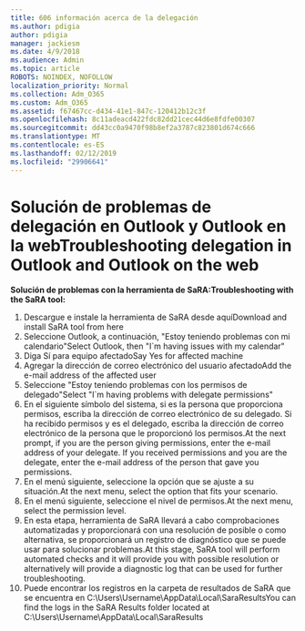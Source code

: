 ```yaml
---
title: 606 información acerca de la delegación
ms.author: pdigia
author: pdigia
manager: jackiesm
ms.date: 4/9/2018
ms.audience: Admin
ms.topic: article
ROBOTS: NOINDEX, NOFOLLOW
localization_priority: Normal
ms.collection: Adm_O365
ms.custom: Adm_O365
ms.assetid: f67467cc-d434-41e1-847c-120412b12c3f
ms.openlocfilehash: 8c11adeacd422fdc82dd21cec44d6e8fdfe00307
ms.sourcegitcommit: dd43cc0a9470f98b8ef2a3787c823801d674c666
ms.translationtype: MT
ms.contentlocale: es-ES
ms.lasthandoff: 02/12/2019
ms.locfileid: "29906641"
---
```

# <a name="troubleshooting-delegation-in-outlook-and-outlook-on-the-web"></a><span data-ttu-id="6d3d4-102">Solución de problemas de delegación en Outlook y Outlook en la web</span><span class="sxs-lookup"><span data-stu-id="6d3d4-102">Troubleshooting delegation in Outlook and Outlook on the web</span></span>

<span data-ttu-id="6d3d4-103">**Solución de problemas con la herramienta de SaRA:**</span><span class="sxs-lookup"><span data-stu-id="6d3d4-103">**Troubleshooting with the SaRA tool:**</span></span>

1. <span data-ttu-id="6d3d4-104">Descargue e instale la herramienta de SaRA desde aquí</span><span class="sxs-lookup"><span data-stu-id="6d3d4-104">Download and install SaRA tool from here</span></span>
1. <span data-ttu-id="6d3d4-105">Seleccione Outlook, a continuación, "Estoy teniendo problemas con mi calendario"</span><span class="sxs-lookup"><span data-stu-id="6d3d4-105">Select Outlook, then "I\`m having issues with my calendar"</span></span>
1. <span data-ttu-id="6d3d4-106">Diga Sí para equipo afectado</span><span class="sxs-lookup"><span data-stu-id="6d3d4-106">Say Yes for affected machine</span></span>
1. <span data-ttu-id="6d3d4-107">Agregar la dirección de correo electrónico del usuario afectado</span><span class="sxs-lookup"><span data-stu-id="6d3d4-107">Add the e-mail address of the affected user</span></span>
1. <span data-ttu-id="6d3d4-108">Seleccione "Estoy teniendo problemas con los permisos de delegado"</span><span class="sxs-lookup"><span data-stu-id="6d3d4-108">Select "I\`m having problems with delegate permissions"</span></span>
1. <span data-ttu-id="6d3d4-p101">En el siguiente símbolo del sistema, si es la persona que proporciona permisos, escriba la dirección de correo electrónico de su delegado. Si ha recibido permisos y es el delegado, escriba la dirección de correo electrónico de la persona que le proporcionó los permisos.</span><span class="sxs-lookup"><span data-stu-id="6d3d4-p101">At the next prompt, if you are the person giving permissions, enter the e-mail address of your delegate. If you received permissions and you are the delegate, enter the e-mail address of the person that gave you permissions.</span></span>
1. <span data-ttu-id="6d3d4-111">En el menú siguiente, seleccione la opción que se ajuste a su situación.</span><span class="sxs-lookup"><span data-stu-id="6d3d4-111">At the next menu, select the option that fits your scenario.</span></span> 
1. <span data-ttu-id="6d3d4-112">En el menú siguiente, seleccione el nivel de permisos.</span><span class="sxs-lookup"><span data-stu-id="6d3d4-112">At the next menu, select the permission level.</span></span>
1. <span data-ttu-id="6d3d4-113">En esta etapa, herramienta de SaRA llevará a cabo comprobaciones automatizadas y proporcionará con una resolución de posible o como alternativa, se proporcionará un registro de diagnóstico que se puede usar para solucionar problemas.</span><span class="sxs-lookup"><span data-stu-id="6d3d4-113">At this stage, SaRA tool will perform automated checks and it will provide you with possible resolution or alternatively will provide a diagnostic log that can be used for further troubleshooting.</span></span>
1. <span data-ttu-id="6d3d4-114">Puede encontrar los registros en la carpeta de resultados de SaRA que se encuentra en C:\Users\Username\AppData\Local\SaraResults</span><span class="sxs-lookup"><span data-stu-id="6d3d4-114">You can find the logs in the SaRA Results folder located at C:\Users\Username\AppData\Local\SaraResults</span></span>